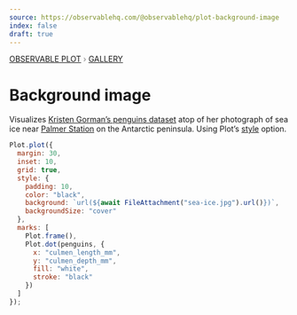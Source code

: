 ```yaml
---
source: https://observablehq.com/@observablehq/plot-background-image
index: false
draft: true
---
```


<div style="color: grey; font: 13px/25.5px var(--sans-serif); text-transform: uppercase;"><h1 style="display: none;">Plot: Background image</h1><a href="/plot">Observable Plot</a> › <a href="/@observablehq/plot-gallery">Gallery</a></div>

# Background image

Visualizes [Kristen Gorman’s penguins dataset](https://allisonhorst.github.io/palmerpenguins/) atop of her photograph of sea ice near [Palmer Station](https://en.wikipedia.org/wiki/Palmer_Station) on the Antarctic peninsula. Using Plot’s [style](https://observablehq.com/plot/features/plots) option.

```js echo
Plot.plot({
  margin: 30,
  inset: 10,
  grid: true,
  style: {
    padding: 10,
    color: "black",
    background: `url(${await FileAttachment("sea-ice.jpg").url()})`,
    backgroundSize: "cover"
  },
  marks: [
    Plot.frame(),
    Plot.dot(penguins, {
      x: "culmen_length_mm",
      y: "culmen_depth_mm",
      fill: "white",
      stroke: "black"
    })
  ]
});
```
